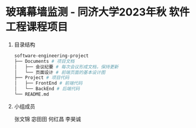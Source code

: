 # 玻璃幕墙监测 - 同济大学2023年秋 软件工程课程项目

1. 目录结构

    ``` bash
    software-engineering-project
    ├── Documents # 项目文档
    │   ├── 会议纪要 # 每次会议形成文档，保持更新
    │   └── 页面设计 # 前端页面的基本设计图
    ├── Project # 项目代码
    │   ├── FrontEnd # 前端代码
    │   └── BackEnd # 后端代码
    └── README.md
    ```

2. 小组成员

    张文锦 宓田田 何红昌 李昊诚
